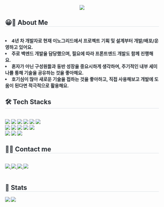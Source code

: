 <div align= "center">
    <img src="https://capsule-render.vercel.app/api?type=waving&color=gradient&height=120&text=Hi%20:)%20I'm%20yby654&animation=&fontColor=000000&fontSize=50" />
    </div>
    <div style="text-align: left;"> 
   <h2 style="border-bottom: 1px solid #d8dee4; color: #282d33;">  😀🚀 About Me </h2> <br> 
    <div style="font-weight: 700; font-size: 15px; text-align: left; color: #282d33;"> <li> 4년 차 개발자로 현재 이노그리드에서 프로젝트 기획 및 설계부터 개발/배포/운영하고 있어요.</li><li> 주로 백엔드 개발을 담당했으며, 필요에 따라 프론트엔드 개발도 함께 진행해요. </li><li> 혼자가 아닌 구성원들과 동반 성장을 중요시하게 생각하여, 주기적인 내부 세미나를 통해 기술을 공유하는 것을 좋아해요.</li><li> 호기심이 많아 새로운 기술을 접하는 것을 좋아하고, 직접 사용해보고 개발에 도움이 된다면 적극적으로 활용해요. </div> 
    </div>
    <div style="text-align: left;">
    <h2 style="border-bottom: 1px solid #d8dee4; color: #282d33;"> 🛠️ Tech Stacks </h2> <br> 
    <div style="margin: ; text-align: left;" "text-align: left;"> <img src="https://img.shields.io/badge/Github-181717?style=flat&logo=Github&logoColor=white">
          <img src="https://img.shields.io/badge/Go-00ADD8?style=flat&logo=Go&logoColor=white">
          <img src="https://img.shields.io/badge/Java-007396?style=flat&logo=Java&logoColor=white">
          <img src="https://img.shields.io/badge/Jenkins-D24939?style=flat&logo=Jenkins&logoColor=white">
        <img src="https://img.shields.io/badge/kubernetes-%23326CE5.svg?&style=flat&logo=kubernetes&logoColor=white" />
          <img src="https://img.shields.io/badge/Linux-FCC624?style=flat&logo=Linux&logoColor=white">
          <br/><img src="https://img.shields.io/badge/Node.js-339933?style=flat&logo=Node.js&logoColor=white">
          <img src="https://img.shields.io/badge/MariaDB-003545?style=flat&logo=MariaDB&logoColor=white">
          <img src="https://img.shields.io/badge/MongoDB-47A248?style=flat&logo=MongoDB&logoColor=white">
          <img src="https://img.shields.io/badge/Docker-2496ED?style=flat&logo=Docker&logoColor=white">
          <img src="https://img.shields.io/badge/React-61DAFB?style=flat&logo=React&logoColor=white">
          <br/><img src="https://img.shields.io/badge/HTML5-E34F26?style=flat&logo=HTML5&logoColor=white">
          <img src="https://img.shields.io/badge/Javascript-F7DF1E?style=flat&logo=Javascript&logoColor=white">
          <img src="https://img.shields.io/badge/Spring Boot-6DB33F?style=flat&logo=Spring Boot&logoColor=white">
        
          
<div style="text-align: left;">
    <h2 style="border-bottom: 1px solid #d8dee4; color: #282d33;"> 🧑‍💻 Contact me </h2> <br> 
    <div style="text-align: left;"> <a href=https://velog.io/@yby654/> <img src="https://img.shields.io/badge/Velog-20C997?style=for-the-badge&logo=Velog&logoColor=white&link=https://velog.io/@yby654/"> </a>
         <a href=https://www.notion.so/yby654/Hello-I-m-Yby654-ed3fda768fa94c5a86789ba1e0f41233?pvs=4> <img src="https://img.shields.io/badge/Notion-000000?style=for-the-badge&logo=Notion&logoColor=white&link=https://www.notion.so/yby654/Hello-I-m-Yby654-ed3fda768fa94c5a86789ba1e0f41233?pvs=4"> </a>
         <a href=mailto:yby654321@gmail.com> <img src="https://img.shields.io/badge/Gmail-EA4335?style=for-the-badge&logo=Gmail&logoColor=white&link=mailto:yby654321@gmail.com"> </a>
         <a href=https://linkedin.com/in/yby654> <img src="https://img.shields.io/badge/LinkedIn-%230077B5.svg?style=for-the-badge&logo=linkedin&logoColor=white"> </a>
          </div>  <br> 
    <div style="text-align: left;">  </div> 
    </div>
    <div style="text-align: left;"> 
    <h2 style="border-bottom: 1px solid #d8dee4; color: #282d33;"> 🏅 Stats </h2> <div style="text-align: left;"> <img align="left" src="https://github-readme-streak-stats.herokuapp.com/?user=yby654&theme=default&hide_border=false" /> 
         <img align="left" src="https://github-readme-stats.vercel.app/api?username=yby654&theme=default&hide_border=false&include_all_commits=true&count_private=true" /> 
         </div> 
    </div>
    
